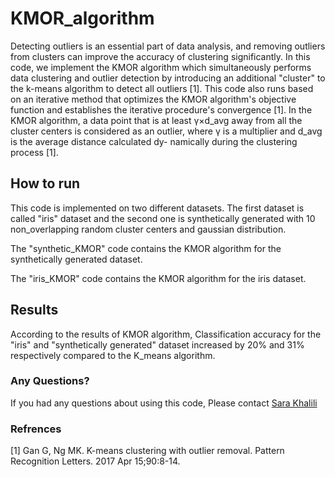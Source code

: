 # KMOR_algorithm
Detecting outliers is an essential part of data analysis, and removing outliers from clusters can improve the accuracy of clustering significantly.
In this code, we implement the KMOR algorithm which simultaneously performs data clustering and outlier detection by introducing an additional "cluster" to the k-means algorithm to detect all outliers [1]. This code also runs based on an iterative method that optimizes the KMOR algorithm's objective function and establishes the iterative procedure's convergence [1]. 
In the KMOR algorithm, a data point that is at least γ×d_avg away from all the cluster centers is considered as an outlier, where γ is a multiplier and d_avg is the average distance calculated dy- namically during the clustering process [1].
## How to run
This code is implemented on two different datasets. The first dataset is called "iris" dataset and the second one is synthetically generated with 10 non_overlapping random cluster centers and gaussian distribution. 

The "synthetic_KMOR" code contains the KMOR algorithm for the synthetically generated dataset.

The "iris_KMOR" code contains the KMOR algorithm for the iris dataset.
## Results
According to the results of KMOR algorithm, Classification accuracy for the "iris" and "synthetically generated" dataset increased by 20% and 31% respectively compared to the K_means algorithm.

### Any Questions?
If you had any questions about using this code, Please contact [Sara Khalili](sarahkhalili89@gmail.com)

### Refrences
[1]	Gan G, Ng MK. K-means clustering with outlier removal. Pattern Recognition Letters. 2017 Apr 15;90:8-14.
